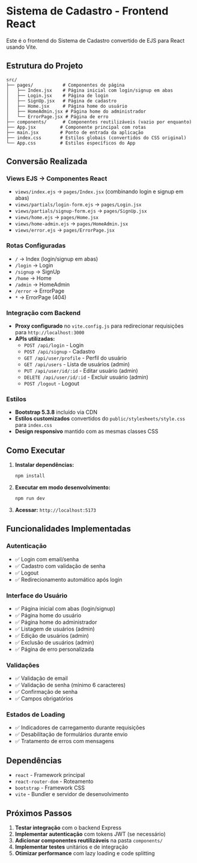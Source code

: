 # Sistema de Cadastro - Frontend React

Este é o frontend do Sistema de Cadastro convertido de EJS para React usando Vite.

## Estrutura do Projeto

```
src/
├── pages/           # Componentes de página
│   ├── Index.jsx    # Página inicial com login/signup em abas
│   ├── Login.jsx    # Página de login
│   ├── SignUp.jsx   # Página de cadastro
│   ├── Home.jsx     # Página home do usuário
│   ├── HomeAdmin.jsx # Página home do administrador
│   └── ErrorPage.jsx # Página de erro
├── components/      # Componentes reutilizáveis (vazio por enquanto)
├── App.jsx         # Componente principal com rotas
├── main.jsx        # Ponto de entrada da aplicação
├── index.css       # Estilos globais (convertidos do CSS original)
└── App.css         # Estilos específicos do App
```

## Conversão Realizada

### Views EJS → Componentes React

- `views/index.ejs` → `pages/Index.jsx` (combinando login e signup em abas)
- `views/partials/login-form.ejs` → `pages/Login.jsx`
- `views/partials/signup-form.ejs` → `pages/SignUp.jsx`
- `views/home.ejs` → `pages/Home.jsx`
- `views/home-admin.ejs` → `pages/HomeAdmin.jsx`
- `views/error.ejs` → `pages/ErrorPage.jsx`

### Rotas Configuradas

- `/` → Index (login/signup em abas)
- `/login` → Login
- `/signup` → SignUp
- `/home` → Home
- `/admin` → HomeAdmin
- `/error` → ErrorPage
- `*` → ErrorPage (404)

### Integração com Backend

- **Proxy configurado** no `vite.config.js` para redirecionar requisições para `http://localhost:3000`
- **APIs utilizadas:**
  - `POST /api/login` - Login
  - `POST /api/signup` - Cadastro
  - `GET /api/user/profile` - Perfil do usuário
  - `GET /api/users` - Lista de usuários (admin)
  - `PUT /api/user/id/:id` - Editar usuário (admin)
  - `DELETE /api/user/id/:id` - Excluir usuário (admin)
  - `POST /logout` - Logout

### Estilos

- **Bootstrap 5.3.8** incluído via CDN
- **Estilos customizados** convertidos do `public/stylesheets/style.css` para `index.css`
- **Design responsivo** mantido com as mesmas classes CSS

## Como Executar

1. **Instalar dependências:**

   ```bash
   npm install
   ```

2. **Executar em modo desenvolvimento:**

   ```bash
   npm run dev
   ```

3. **Acessar:** `http://localhost:5173`

## Funcionalidades Implementadas

### Autenticação

- ✅ Login com email/senha
- ✅ Cadastro com validação de senha
- ✅ Logout
- ✅ Redirecionamento automático após login

### Interface do Usuário

- ✅ Página inicial com abas (login/signup)
- ✅ Página home do usuário
- ✅ Página home do administrador
- ✅ Listagem de usuários (admin)
- ✅ Edição de usuários (admin)
- ✅ Exclusão de usuários (admin)
- ✅ Página de erro personalizada

### Validações

- ✅ Validação de email
- ✅ Validação de senha (mínimo 6 caracteres)
- ✅ Confirmação de senha
- ✅ Campos obrigatórios

### Estados de Loading

- ✅ Indicadores de carregamento durante requisições
- ✅ Desabilitação de formulários durante envio
- ✅ Tratamento de erros com mensagens

## Dependências

- `react` - Framework principal
- `react-router-dom` - Roteamento
- `bootstrap` - Framework CSS
- `vite` - Bundler e servidor de desenvolvimento

## Próximos Passos

1. **Testar integração** com o backend Express
2. **Implementar autenticação** com tokens JWT (se necessário)
3. **Adicionar componentes reutilizáveis** na pasta `components/`
4. **Implementar testes** unitários e de integração
5. **Otimizar performance** com lazy loading e code splitting
